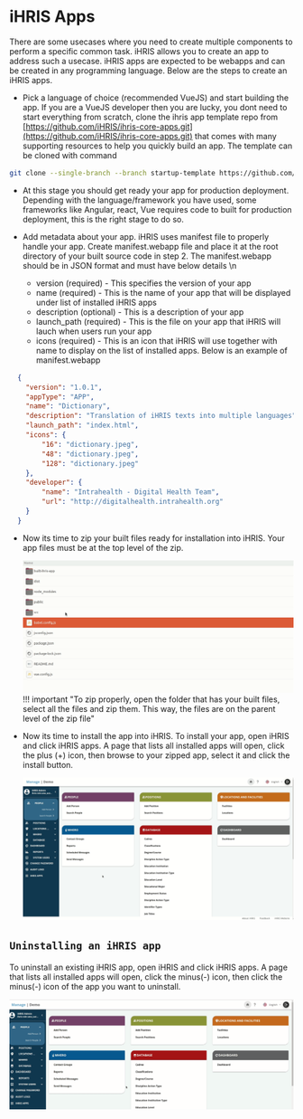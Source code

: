 # iHRIS Apps

There are some usecases where you need to create multiple components to perform a specific common task. iHRIS allows you to create an app to address such a usecase. iHRIS apps are expected to be webapps and can be created in any programming language. Below are the steps to create an iHRIS apps.

* Pick a language of choice (recommended VueJS) and start building the app. If you are a VueJS developer then you are lucky, you dont need to start everything from scratch, clone the ihris app template repo from [https://github.com/iHRIS/ihris-core-apps.git](https://github.com/iHRIS/ihris-core-apps.git) that comes with many supporting resources to help you quickly build an app. The template can be cloned with command
```bash
git clone --single-branch --branch startup-template https://github.com/iHRIS/ihris-core-apps.git startup-template
```

* At this stage you should get ready your app for production deployment. Depending with the language/framework you have used, some frameworks like Angular, react, Vue requires code to built for production deployment, this is the right stage to do so.

* Add metadata about your app. iHRIS uses manifest file to properly handle your app. Create manifest.webapp file and place it at the root directory of your built source code in step 2. The manifest.webapp should be in JSON format and must have below details \n

    + version (required) - This specifies the version of your app
    + name (required) - This is the name of your app that will be displayed under list of installed iHRIS apps
    + description (optional) - This is a description of your app
    + launch_path (required) - This is the file on your app that iHRIS will lauch when users run your app
    + icons (required) - This is an icon that iHRIS will use together with name to display on the list of installed apps.
  Below is an example of manifest.webapp
  
```json
  {
    "version": "1.0.1",
    "appType": "APP",
    "name": "Dictionary",
    "description": "Translation of iHRIS texts into multiple languages",
    "launch_path": "index.html",
    "icons": {
        "16": "dictionary.jpeg",
        "48": "dictionary.jpeg",
        "128": "dictionary.jpeg"
    },
    "developer": {
        "name": "Intrahealth - Digital Health Team",
        "url": "http://digitalhealth.intrahealth.org"
    }
  }
```

* Now its time to zip your built files ready for installation into iHRIS. Your app files must be at the top level of the zip.

    ![Alt text](../img/zipping_app.gif 'Zipping App')
!!! important "To zip properly, open the folder that has your built files, select all the files and zip them. This way, the files are on the parent level of the zip file"

* Now its time to install the app into iHRIS. To install your app, open iHRIS and click iHRIS apps. A page that lists all installed apps will open, click the plus (+) icon, then browse to your zipped app, select it and click the install button.

  ![Alt text](../img/install_app.gif 'Install App')

## `Uninstalling an iHRIS app`

To uninstall an existing iHRIS app, open iHRIS and click iHRIS apps. A page that lists all installed apps will open, click the minus(-) icon, then click the minus(-) icon of the app you want to uninstall.

  ![Alt text](../img/uninstall_app.gif 'UnInstall App')